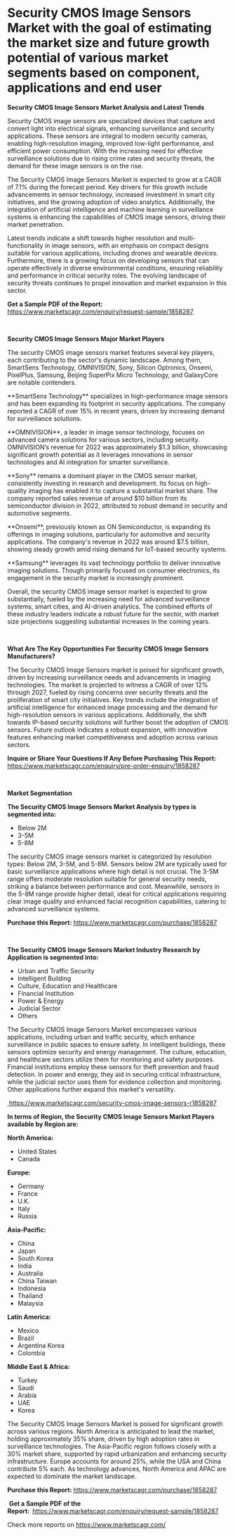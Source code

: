 <p><h1>Security CMOS Image Sensors Market with the goal of estimating the market size and future growth potential of various market segments based on component, applications and end user</h1></p><p><strong>Security CMOS Image Sensors Market Analysis and Latest Trends</strong></p>
<p><p>Security CMOS image sensors are specialized devices that capture and convert light into electrical signals, enhancing surveillance and security applications. These sensors are integral to modern security cameras, enabling high-resolution imaging, improved low-light performance, and efficient power consumption. With the increasing need for effective surveillance solutions due to rising crime rates and security threats, the demand for these image sensors is on the rise.</p><p>The Security CMOS Image Sensors Market is expected to grow at a CAGR of 7.1% during the forecast period. Key drivers for this growth include advancements in sensor technology, increased investment in smart city initiatives, and the growing adoption of video analytics. Additionally, the integration of artificial intelligence and machine learning in surveillance systems is enhancing the capabilities of CMOS image sensors, driving their market penetration.</p><p>Latest trends indicate a shift towards higher resolution and multi-functionality in image sensors, with an emphasis on compact designs suitable for various applications, including drones and wearable devices. Furthermore, there is a growing focus on developing sensors that can operate effectively in diverse environmental conditions, ensuring reliability and performance in critical security roles. The evolving landscape of security threats continues to propel innovation and market expansion in this sector.</p></p>
<p><strong>Get a Sample PDF of the Report:&nbsp;</strong> <a href="https://www.marketscagr.com/enquiry/request-sample/1858287?utm_campaign=2236&utm_medium=2&utm_source=Github&utm_content=ia&utm_term=13022025&utm_id=security-cmos-image-sensors">https://www.marketscagr.com/enquiry/request-sample/1858287</a></p>
<p>&nbsp;</p>
<p><strong>Security CMOS Image Sensors Major Market Players</strong></p>
<p><p>The security CMOS image sensors market features several key players, each contributing to the sector's dynamic landscape. Among them, SmartSens Technology, OMNIVISION, Sony, Silicon Optronics, Onsemi, PixelPlus, Samsung, Beijing SuperPix Micro Technology, and GalaxyCore are notable contenders.</p><p>**SmartSens Technology** specializes in high-performance image sensors and has been expanding its footprint in security applications. The company reported a CAGR of over 15% in recent years, driven by increasing demand for surveillance solutions. </p><p>**OMNIVISION**, a leader in image sensor technology, focuses on advanced camera solutions for various sectors, including security. OMNIVISION’s revenue for 2022 was approximately $1.3 billion, showcasing significant growth potential as it leverages innovations in sensor technologies and AI integration for smarter surveillance.</p><p>**Sony** remains a dominant player in the CMOS sensor market, consistently investing in research and development. Its focus on high-quality imaging has enabled it to capture a substantial market share. The company reported sales revenue of around $10 billion from its semiconductor division in 2022, attributed to robust demand in security and automotive segments.</p><p>**Onsemi**, previously known as ON Semiconductor, is expanding its offerings in imaging solutions, particularly for automotive and security applications. The company's revenue in 2022 was around $7.5 billion, showing steady growth amid rising demand for IoT-based security systems.</p><p>**Samsung** leverages its vast technology portfolio to deliver innovative imaging solutions. Though primarily focused on consumer electronics, its engagement in the security market is increasingly prominent. </p><p>Overall, the security CMOS image sensor market is expected to grow substantially, fueled by the increasing need for advanced surveillance systems, smart cities, and AI-driven analytics. The combined efforts of these industry leaders indicate a robust future for the sector, with market size projections suggesting substantial increases in the coming years.</p></p>
<p>&nbsp;</p>
<p><strong>What Are The Key Opportunities For Security CMOS Image Sensors Manufacturers?</strong></p>
<p><p>The Security CMOS Image Sensors market is poised for significant growth, driven by increasing surveillance needs and advancements in imaging technologies. The market is projected to witness a CAGR of over 12% through 2027, fueled by rising concerns over security threats and the proliferation of smart city initiatives. Key trends include the integration of artificial intelligence for enhanced image processing and the demand for high-resolution sensors in various applications. Additionally, the shift towards IP-based security solutions will further boost the adoption of CMOS sensors. Future outlook indicates a robust expansion, with innovative features enhancing market competitiveness and adoption across various sectors.</p></p>
<p><strong>Inquire or Share Your Questions If Any Before Purchasing This Report:</strong> <a href="https://www.marketscagr.com/enquiry/pre-order-enquiry/1858287?utm_campaign=2236&utm_medium=2&utm_source=Github&utm_content=ia&utm_term=13022025&utm_id=security-cmos-image-sensors">https://www.marketscagr.com/enquiry/pre-order-enquiry/1858287</a></p>
<p>&nbsp;</p>
<p><strong>Market Segmentation</strong></p>
<p><strong>The Security CMOS Image Sensors Market Analysis by types is segmented into:</strong></p>
<p><ul><li>Below 2M</li><li>3-5M</li><li>5-8M</li></ul></p>
<p><p>The security CMOS image sensors market is categorized by resolution types: Below 2M, 3-5M, and 5-8M. Sensors below 2M are typically used for basic surveillance applications where high detail is not crucial. The 3-5M range offers moderate resolution suitable for general security needs, striking a balance between performance and cost. Meanwhile, sensors in the 5-8M range provide higher detail, ideal for critical applications requiring clear image quality and enhanced facial recognition capabilities, catering to advanced surveillance systems.</p></p>
<p><strong>Purchase this Report:&nbsp;</strong><a href="https://www.marketscagr.com/purchase/1858287?utm_campaign=2236&utm_medium=2&utm_source=Github&utm_content=ia&utm_term=13022025&utm_id=security-cmos-image-sensors">https://www.marketscagr.com/purchase/1858287</a></p>
<p>&nbsp;</p>
<p><strong>The Security CMOS Image Sensors Market Industry Research by Application is segmented into:</strong></p>
<p><ul><li>Urban and Traffic Security</li><li>Intelligent Building</li><li>Culture, Education and Healthcare</li><li>Financial Institution</li><li>Power & Energy</li><li>Judicial Sector</li><li>Others</li></ul></p>
<p><p>The Security CMOS Image Sensors Market encompasses various applications, including urban and traffic security, which enhance surveillance in public spaces to ensure safety. In intelligent buildings, these sensors optimize security and energy management. The culture, education, and healthcare sectors utilize them for monitoring and safety purposes. Financial institutions employ these sensors for theft prevention and fraud detection. In power and energy, they aid in securing critical infrastructure, while the judicial sector uses them for evidence collection and monitoring. Other applications further expand this market's versatility.</p></p>
<p><a href="https://www.marketscagr.com/security-cmos-image-sensors-r1858287?utm_campaign=2236&utm_medium=2&utm_source=Github&utm_content=ia&utm_term=13022025&utm_id=security-cmos-image-sensors">&nbsp;https://www.marketscagr.com/security-cmos-image-sensors-r1858287</a></p>
<p><strong>In terms of Region, the Security CMOS Image Sensors Market Players available by Region are:</strong></p>
<p>
    <p> <strong> North America: </strong>
        <ul>
            <li>United States</li>
            <li>Canada</li>
        </ul>
        </p> 
    <p> <strong> Europe: </strong>
        <ul>
            <li>Germany</li>
            <li>France</li>
            <li>U.K.</li>
            <li>Italy</li>
            <li>Russia</li>
        </ul>
        </p> 
    <p> <strong> Asia-Pacific: </strong>
        <ul>
            <li>China</li>
            <li>Japan</li>
            <li>South Korea</li>
            <li>India</li>
            <li>Australia</li>
            <li>China Taiwan</li>
            <li>Indonesia</li>
            <li>Thailand</li>
            <li>Malaysia</li>
        </ul>
        </p> 
    <p> <strong> Latin America: </strong>
        <ul>
            <li>Mexico</li>
            <li>Brazil</li>
            <li>Argentina Korea</li>
            <li>Colombia</li>
        </ul>
        </p> 
    <p> <strong> Middle East & Africa: </strong>
        <ul>
            <li>Turkey</li>
            <li>Saudi</li>
            <li>Arabia</li>
            <li>UAE</li>
            <li>Korea</li>
        </ul>
    </p>
    </p>
<p><p>The Security CMOS Image Sensors Market is poised for significant growth across various regions. North America is anticipated to lead the market, holding approximately 35% share, driven by high adoption rates in surveillance technologies. The Asia-Pacific region follows closely with a 30% market share, supported by rapid urbanization and enhancing security infrastructure. Europe accounts for around 25%, while the USA and China contribute 5% each. As technology advances, North America and APAC are expected to dominate the market landscape.</p></p>
<p><strong>Purchase this Report: </strong><a href="https://www.marketscagr.com/purchase/1858287?utm_campaign=2236&utm_medium=2&utm_source=Github&utm_content=ia&utm_term=13022025&utm_id=security-cmos-image-sensors">https://www.marketscagr.com/purchase/1858287</a></p>
<p>&nbsp;<strong>Get a Sample PDF of the Report:&nbsp;&nbsp;</strong><a href="https://www.marketscagr.com/enquiry/request-sample/1858287?utm_campaign=2236&utm_medium=2&utm_source=Github&utm_content=ia&utm_term=13022025&utm_id=security-cmos-image-sensors">https://www.marketscagr.com/enquiry/request-sample/1858287</a></p>
<p><strong></strong></p>
<p>Check more reports on <a href="https://www.marketscagr.com/?utm_campaign=2236&utm_medium=2&utm_source=Github&utm_content=ia&utm_term=13022025&utm_id=security-cmos-image-sensors">https://www.marketscagr.com/</a></p>
